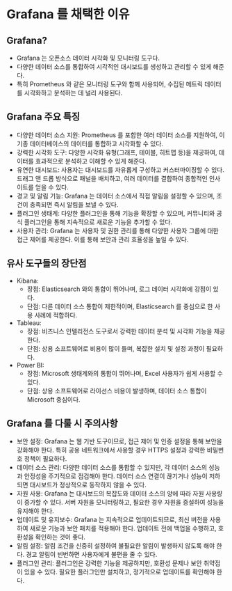 # Grafana 를 채택한 이유

## Grafana?
- Grafana 는 오픈소스 데이터 시각화 및 모니터링 도구다.
- 다양한 데이터 소스를 통합하여 시각적인 대시보드를 생성하고 관리할 수 있게 해준다.
- 특히 Prometheus 와 같은 모니터링 도구와 함께 사용되어, 수집된 메트릭 데이터를 시각화하고 분석하는 데 널리 사용된다.

## Grafana 주요 특징
- 다양한 데이터 소스 지원: Prometheus 를 포함한 여러 데이터 소스를 지원하여, 이기종 데이터베이스의 데이터를 통합하고 시각화할 수 있다.
- 강력한 시각화 도구: 다양한 시각화 유형(그래프, 테이블, 히트맵 등)을 제공하여, 데이터를 효과적으로 분석하고 이해할 수 있게 해준다.
- 유연한 대시보드: 사용자는 대시보드를 자유롭게 구성하고 커스터마이징할 수 있다. 드래그 앤 드롭 방식으로 패널을 배치하고, 여러 데이터를 결합하여 종합적인 인사이트를 얻을 수 있다.
- 경고 및 알림 기능: Grafana 는 데이터 소스에서 직접 알림을 설정할 수 있으며, 조건이 충족되면 즉시 알림을 보낼 수 있다.
- 플러그인 생태계: 다양한 플러그인을 통해 기능을 확장할 수 있으며, 커뮤니티와 공식 플러그인을 통해 지속적으로 새로운 기능을 추가할 수 있다.
- 사용자 관리: Grafana 는 사용자 및 권한 관리를 통해 다양한 사용자 그룹에 대한 접근 제어를 제공한다. 이를 통해 보안과 관리 효율성을 높일 수 있다.

## 유사 도구들의 장단점
- Kibana:
  - 장점: Elasticsearch 와의 통합이 뛰어나며, 로그 데이터 시각화에 강점이 있다.
  - 단점: 다른 데이터 소스 통합이 제한적이며, Elasticsearch 를 중심으로 한 사용 사례에 적합하다.
- Tableau:
  - 장점: 비즈니스 인텔리전스 도구로서 강력한 데이터 분석 및 시각화 기능을 제공한다.
  - 단점: 상용 소프트웨어로 비용이 많이 들며, 복잡한 설치 및 설정 과정이 필요하다.
- Power BI:
  - 장점: Microsoft 생태계와의 통합이 뛰어나며, Excel 사용자가 쉽게 사용할 수 있다.
  - 단점: 상용 소프트웨어로 라이선스 비용이 발생하며, 데이터 소스 통합이 Microsoft 중심이다.

## Grafana 를 다룰 시 주의사항
- 보안 설정: Grafana 는 웹 기반 도구이므로, 접근 제어 및 인증 설정을 통해 보안을 강화해야 한다. 특히 공용 네트워크에서 사용할 경우 HTTPS 설정과 강력한 비밀번호 정책이 필요하다.
- 데이터 소스 관리: 다양한 데이터 소스를 통합할 수 있지만, 각 데이터 소스의 성능과 안정성을 주기적으로 점검해야 한다. 데이터 소스 연결이 끊기거나 성능이 저하되면 대시보드가 정상적으로 동작하지 않을 수 있다.
- 자원 사용: Grafana 는 대시보드의 복잡도와 데이터 소스의 양에 따라 자원 사용량이 증가할 수 있다. 서버 자원을 모니터링하고, 필요한 경우 자원을 증설하여 성능을 유지해야 한다.
- 업데이트 및 유지보수: Grafana 는 지속적으로 업데이트되므로, 최신 버전을 사용하여 새로운 기능과 보안 패치를 적용해야 한다. 업데이트 전에 백업을 수행하고, 호환성을 확인하는 것이 좋다.
- 알림 설정: 알림 조건을 신중히 설정하여 불필요한 알림이 발생하지 않도록 해야 한다. 경고 알림이 빈번하면 사용자에게 불편을 줄 수 있다.
- 플러그인 관리: 플러그인은 강력한 기능을 제공하지만, 호환성 문제나 보안 취약점이 있을 수 있다. 필요한 플러그인만 설치하고, 정기적으로 업데이트를 확인해야 한다.
